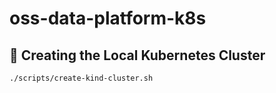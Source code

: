 # oss-data-platform-k8s

## 🚀 Creating the Local Kubernetes Cluster
```bash
./scripts/create-kind-cluster.sh